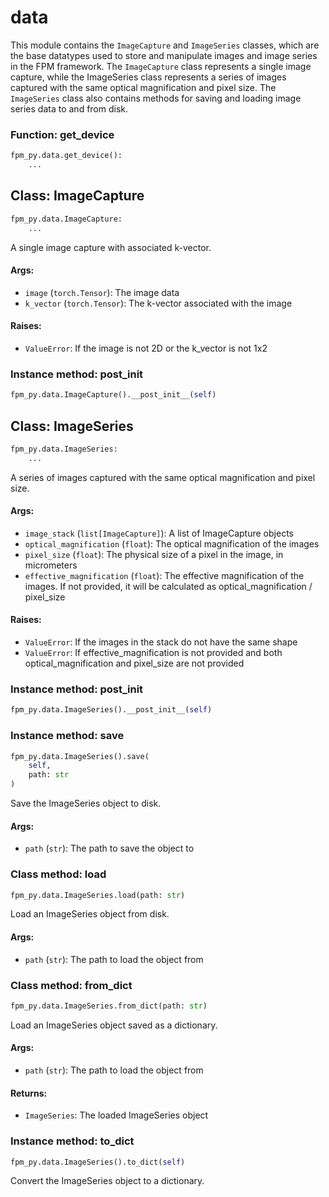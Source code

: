 # data

This module contains the `ImageCapture` and `ImageSeries` classes, which are the base datatypes used to store and manipulate images and image series in the FPM framework. The `ImageCapture` class represents a single image capture, while the  ImageSeries  class represents a series of images captured with the same optical magnification and pixel size. The `ImageSeries` class also contains methods for saving and loading image series data to and from disk.

### Function: get_device

```python
fpm_py.data.get_device():
    ...
```



## Class: ImageCapture

```python
fpm_py.data.ImageCapture:
    ...
```

A single image capture with associated k-vector.

#### Args:
- `image` (`torch.Tensor`): The image data
- `k_vector` (`torch.Tensor`): The k-vector associated with the image

#### Raises:
- `ValueError`: If the image is not 2D or the k_vector is not 1x2


### Instance method: __post_init__

```python
fpm_py.data.ImageCapture().__post_init__(self)
```



## Class: ImageSeries

```python
fpm_py.data.ImageSeries:
    ...
```

A series of images captured with the same optical magnification and pixel size.

#### Args:
- `image_stack` (`list[ImageCapture]`): A list of ImageCapture objects
- `optical_magnification` (`float`): The optical magnification of the images
- `pixel_size` (`float`): The physical size of a pixel in the image, in micrometers
- `effective_magnification` (`float`): The effective magnification of the images. If not provided, it will be calculated as optical_magnification / pixel_size

#### Raises:
- `ValueError`: If the images in the stack do not have the same shape
- `ValueError`: If effective_magnification is not provided and both optical_magnification and pixel_size are not provided


### Instance method: __post_init__

```python
fpm_py.data.ImageSeries().__post_init__(self)
```



### Instance method: save

```python
fpm_py.data.ImageSeries().save(
    self,
    path: str
)
```

Save the ImageSeries object to disk.

#### Args:
- `path` (`str`): The path to save the object to


### Class method: load

```python
fpm_py.data.ImageSeries.load(path: str)
```

Load an ImageSeries object from disk.

#### Args:
- `path` (`str`): The path to load the object from


### Class method: from_dict

```python
fpm_py.data.ImageSeries.from_dict(path: str)
```

Load an ImageSeries object saved as a dictionary.

#### Args:
- `path` (`str`): The path to load the object from

#### Returns:
- `ImageSeries`: The loaded ImageSeries object


### Instance method: to_dict

```python
fpm_py.data.ImageSeries().to_dict(self)
```

Convert the ImageSeries object to a dictionary.

